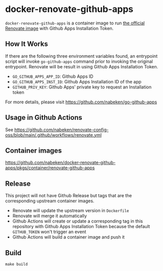 # docker-renovate-github-apps

`docker-renovate-github-apps` is a container image to run [the official Renovate image](https://github.com/renovatebot/docker-renovate/tree/main) with Github Apps Installation Token.

## How It Works

If there are the following three environment variables found, an entrypoint script will invoke `go-github-apps` command prior to invoking the original entrypoint. Renovate will be result in using Github Apps Installation Token.

- `GO_GITHUB_APPS_APP_ID`: Github Apps ID
- `GO_GITHUB_APPS_INST_ID`: Github Apps Installation ID of the app
- `GITHUB_PRIV_KEY`: Github Apps' private key to request an Installation token

For more details, please visit https://github.com/nabeken/go-github-apps

## Usage in Github Actions

See https://github.com/nabeken/renovate-config-oss/blob/main/.github/workflows/renovate.yml

## Container images

https://github.com/nabeken/docker-renovate-github-apps/pkgs/container/renovate-github-apps

## Release

This project will not have Github Release but tags that are the corresponding upstream container images.

- Renovate will update the upstream version in `Dockerfile`
- Renovate will merge it automatically
- Github Actions will create or update a corresponding tag in this repository with Github Apps Installation Token because the default `GITHUB_TOKEN` won't trigger an event
- Github Actions will build a container image and push it

## Build

```
make build
```
